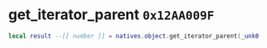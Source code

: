 # get_iterator_parent `0x12AA009F`

```lua
local result --[[ number ]] = natives.object.get_iterator_parent(_unk0 --[[ number ]])
```
